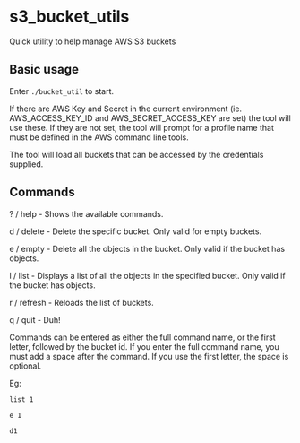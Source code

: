# s3_bucket_utils
Quick utility to help manage AWS S3 buckets

## Basic usage
Enter `./bucket_util` to start.

If there are AWS Key and Secret in the current environment (ie. AWS_ACCESS_KEY_ID and AWS_SECRET_ACCESS_KEY are set) the tool will use these. If they are not set, the tool will prompt for a profile name that must be defined in the AWS command line tools. 

The tool will load all buckets that can be accessed by the credentials supplied. 

## Commands
? / help - Shows the available commands.

d / delete - Delete the specific bucket. Only valid for empty buckets.

e / empty - Delete all the objects in the bucket. Only valid if the bucket has objects.

l / list - Displays a list of all the objects in the specified bucket. Only valid if the bucket has objects.

r / refresh - Reloads the list of buckets.

q / quit - Duh!

Commands can be entered as either the full command name, or the first letter, followed by the bucket id. If you enter the full command name, you must add a space after the command. If you use the first letter, the space is optional.

Eg:

`list 1`

`e 1`

`d1`


